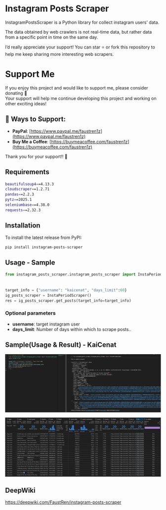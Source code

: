 # Instagram Posts Scraper

InstagramPostsScraper is a Python library for collect instagram users' data.

The data obtained by web crawlers is not real-time data, but rather data from a specific point in time on the same day.

I’d really appreciate your support! You can star ⭐ or fork this repository to help me keep sharing more interesting web scrapers.

# Support Me

If you enjoy this project and would like to support me, please consider donating 🙌  
Your support will help me continue developing this project and working on other exciting ideas!

## 💖 Ways to Support:

- **PayPal**: [https://www.paypal.me/faustren1z](https://www.paypal.me/faustren1z)
- **Buy Me a Coffee**: [https://buymeacoffee.com/faustren1z](https://buymeacoffee.com/faustren1z)

Thank you for your support!! 🎉


## Requirements
```bash
beautifulsoup4==4.13.3
cloudscraper==1.2.71
pandas==2.2.3
pytz==2025.1
seleniumbase==4.38.0
requests==2.32.3
```

## Installation

To install the latest release from PyPI:

```sh
pip install instagram-posts-scraper
```

## Usage - Sample

```python
from instagram_posts_scraper.instagram_posts_scraper import InstaPeriodScraper


target_info = {"username": "kaicenat", "days_limit":60}
ig_posts_scraper = InstaPeriodScraper()
res = ig_posts_scraper.get_posts(target_info=target_info)
```

### Optional parameters

- **username**: target instagram user 
- **days_limit**: Number of days within which to scrape posts..

## Sample(Usage & Result) - KaiCenat
![image](https://github.com/FaustRen/instagram-posts-scraper/blob/main/usage.png)

![image](https://github.com/FaustRen/instagram-posts-scraper/blob/main/scraped_posts.png)

## DeepWiki
https://deepwiki.com/FaustRen/instagram-posts-scraper